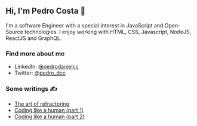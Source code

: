 ## Hi, I'm Pedro Costa 👋 

I'm a software Engineer with a special interest in JavaScript and Open-Source technologies. I enjoy working with HTML, CSS, Javascript, NodeJS, ReactJS and GraphQL. 

### Find more about me 

- LinkedIn: <a href="https://www.linkedin.com/in/pedrodanielcc/">@pedrodanielcc</a>
- Twitter: <a href="https://twitter.com/pedro_dcc">@pedro_dcc</a>


### Some writings ✍

- <a href="https://medium.com/@pedro.costa.dev/the-art-of-refactoring-7473850a3d88">The art of refractoring</a>
- <a href="https://medium.com/@pedro.costa.dev/coding-like-a-human-f2488d6064f6">Coding like a human (part 1)</a>
- <a href="https://medium.com/@pedro.costa.dev/coding-like-a-human-part-2-b0256fd6517a">Coding like a human (part 2)</a>
